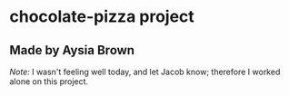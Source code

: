 # chocolate-pizza project
## Made by Aysia Brown
*Note:* I wasn't feeling well today, and let Jacob know; therefore I worked alone on this project. 
